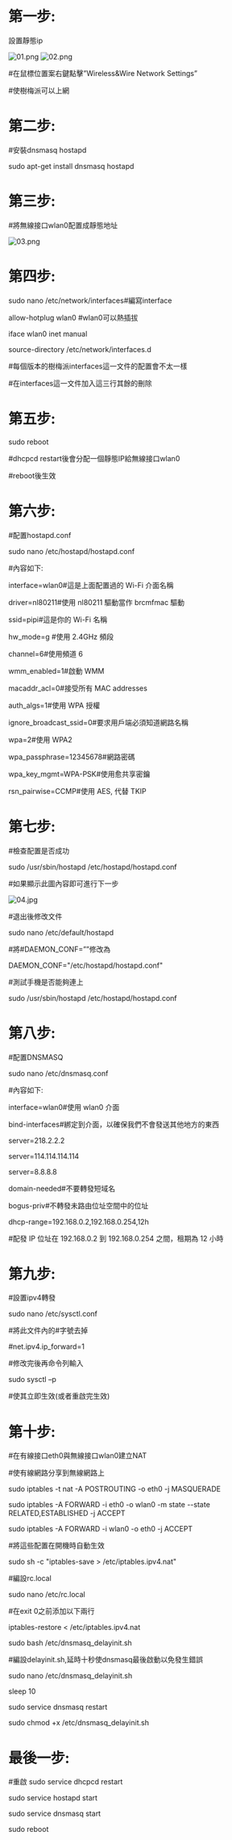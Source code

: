 # 第一步:
設置靜態ip

![01.png](https://github.com/s84175/raspberrypi/blob/master/%E6%A8%B9%E8%8E%93%E6%B4%BE%E8%B7%AF%E7%94%B1%E5%99%A8%E6%95%99%E5%AD%B8/photo/01.png)
![02.png](https://github.com/s84175/raspberrypi/blob/master/%E6%A8%B9%E8%8E%93%E6%B4%BE%E8%B7%AF%E7%94%B1%E5%99%A8%E6%95%99%E5%AD%B8/photo/02.png)

#在鼠標位置案右鍵點擊”Wireless&Wire Network Settings”

#使樹梅派可以上網

# 第二步:
#安裝dnsmasq hostapd

sudo apt-get install dnsmasq hostapd
# 第三步:
#將無線接口wlan0配置成靜態地址

![03.png](https://github.com/s84175/raspberrypi/blob/master/%E6%A8%B9%E8%8E%93%E6%B4%BE%E8%B7%AF%E7%94%B1%E5%99%A8%E6%95%99%E5%AD%B8/photo/03.png)
# 第四步:
sudo nano /etc/network/interfaces#編寫interface

allow-hotplug wlan0 #wlan0可以熱插拔

iface wlan0 inet manual

source-directory /etc/network/interfaces.d

#每個版本的樹梅派interfaces這一文件的配置會不太一樣

#在interfaces這一文件加入這三行其餘的刪除
# 第五步:
sudo reboot

#dhcpcd restart後會分配一個靜態IP給無線接口wlan0

#reboot後生效
# 第六步:
#配置hostapd.conf

sudo nano /etc/hostapd/hostapd.conf

#內容如下:

interface=wlan0#這是上面配置過的 Wi-Fi 介面名稱

driver=nl80211#使用 nl80211 驅動當作 brcmfmac 驅動

ssid=pipi#這是你的 Wi-Fi 名稱

hw_mode=g #使用 2.4GHz 頻段

channel=6#使用頻道 6

wmm_enabled=1#啟動 WMM

macaddr_acl=0#接受所有 MAC addresses

auth_algs=1#使用 WPA 授權

ignore_broadcast_ssid=0#要求用戶端必須知道網路名稱

wpa=2#使用 WPA2

wpa_passphrase=12345678#網路密碼

wpa_key_mgmt=WPA-PSK#使用愈共享密鑰

rsn_pairwise=CCMP#使用 AES, 代替 TKIP
# 第七步:
#檢查配置是否成功

sudo /usr/sbin/hostapd /etc/hostapd/hostapd.conf

#如果顯示此圖內容即可進行下一步

![04.jpg](https://github.com/s84175/raspberrypi/blob/master/%E6%A8%B9%E8%8E%93%E6%B4%BE%E8%B7%AF%E7%94%B1%E5%99%A8%E6%95%99%E5%AD%B8/photo/04.jpg)

#退出後修改文件

sudo nano /etc/default/hostapd

#將#DAEMON_CONF=””修改為

DAEMON_CONF="/etc/hostapd/hostapd.conf"

#測試手機是否能夠連上

sudo /usr/sbin/hostapd /etc/hostapd/hostapd.conf
# 第八步:
#配置DNSMASQ

sudo nano /etc/dnsmasq.conf

#內容如下:

interface=wlan0#使用 wlan0 介面

bind-interfaces#綁定到介面，以確保我們不會發送其他地方的東西

server=218.2.2.2

server=114.114.114.114

server=8.8.8.8

domain-needed#不要轉發短域名

bogus-priv#不轉發未路由位址空間中的位址

dhcp-range=192.168.0.2,192.168.0.254,12h

#配發 IP 位址在 192.168.0.2 到 192.168.0.254 之間，租期為 12 小時
# 第九步:
#設置ipv4轉發

sudo nano /etc/sysctl.conf

#將此文件內的#字號去掉

#net.ipv4.ip_forward=1

#修改完後再命令列輸入

sudo sysctl –p

#使其立即生效(或者重啟完生效)
# 第十步:
#在有線接口eth0與無線接口wlan0建立NAT

#使有線網路分享到無線網路上

sudo iptables -t nat -A POSTROUTING -o eth0 -j MASQUERADE

sudo iptables -A FORWARD -i eth0 -o wlan0 -m state --state RELATED,ESTABLISHED -j ACCEPT

sudo iptables -A FORWARD -i wlan0 -o eth0 -j ACCEPT

#將這些配置在開機時自動生效

sudo sh -c "iptables-save > /etc/iptables.ipv4.nat"

#編設rc.local

sudo nano /etc/rc.local

#在exit 0之前添加以下兩行

iptables-restore < /etc/iptables.ipv4.nat

sudo bash /etc/dnsmasq_delayinit.sh

#編設delayinit.sh,延時十秒使dnsmasq最後啟動以免發生錯誤

sudo nano /etc/dnsmasq_delayinit.sh

sleep 10

sudo service dnsmasq restart

sudo chmod +x /etc/dnsmasq_delayinit.sh
# 最後一步:
#重啟
sudo service dhcpcd restart

sudo service hostapd start

sudo service dnsmasq start

sudo reboot
